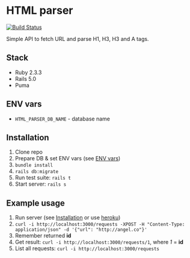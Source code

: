 # HTML parser
[![Build Status](https://travis-ci.org/cema-sp/html_parser.svg?branch=master)](https://travis-ci.org/cema-sp/html_parser)

Simple API to fetch URL and parse H1, H3, H3 and A tags.

## Stack

* Ruby 2.3.3
* Rails 5.0
* Puma

## ENV vars

* `HTML_PARSER_DB_NAME` - database name

## Installation

1. Clone repo
2. Prepare DB & set ENV vars (see [ENV vars](#env-vars))
3. `bundle install`
4. `rails db:migrate`
5. Run test suite: `rails t`
6. Start server: `rails s`

## Example usage

1. Run server (see [Installation](#installation) or use [heroku])
2. `curl -i http://localhost:3000/requests -XPOST -H "Content-Type: application/json" -d '{"url": "http://angel.co"}'`
3. Remember returned **id**
4. Get result: `curl -i http://localhost:3000/requests/1`, where _1_ = **id**
5. List all requests: `curl -i http://localhost:3000/requests`

[heroku]: https://heroku.com "Simple HTML parser"
